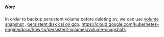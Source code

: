 ##### Note
In order to backup persistent volume before deleting pv, we can use [volume snapshot](https://kubernetes.io/docs/concepts/storage/volume-snapshots/)
, [persistent disk csi on gcp](https://github.com/kubernetes-sigs/gcp-compute-persistent-disk-csi-driver/blob/master/docs/kubernetes/user-guides/snapshots.md). 
https://cloud.google.com/kubernetes-engine/docs/how-to/persistent-volumes/volume-snapshots